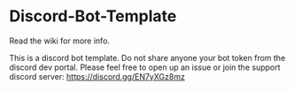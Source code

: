 # Discord-Bot-Template

Read the wiki for more info.

This is a discord bot template. Do not share anyone your bot token from the discord dev portal.
Please feel free to open up an issue or join the support discord server: https://discord.gg/EN7yXGz8mz
